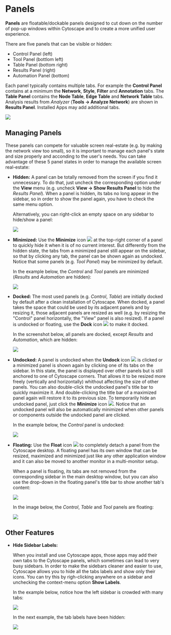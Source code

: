 <a id="panels"> </a>
# Panels

**Panels** are floatable/dockable panels designed to cut down on the number of pop-up windows within Cytoscape 
and to create a more unified user experience. 

There are five panels that can be visible or hidden:
- Control Panel (left)
- Tool Panel (bottlom left)
- Table Panel (bottom right)
- Results Panel (right)
- Automation Panel (bottom)

Each panel typically contains multiple tabs. For example the **Control Panel** contains at a minimum the **Network**,
**Style**, **Filter** and **Annotation** tabs. The **Table Panel** contains the **Node Table**, **Edge Table** and
**Network Table** tabs. Analysis results from _Analyzer_ (**Tools → Analyze Network**) 
are shown in **Results Panel**. Installed Apps may add additional tabs.

![](_static/images/Panels/DockWindow-v3_8_0.png)

<a id="managing_panels"> </a>
## Managing Panels

These panels can compete for valuable screen real-estate (e.g. by making the network view too small), so it is important to manage each panel's state and size properly and acconding to the user's needs.
You can take advantage of these 5 panel states in order to manage the available screen real-estate:

- **Hidden:** A panel can be totally removed from the screen if you find it unnecessary. To do that, just uncheck the corresponding option under the **View** menu (e.g. uncheck **View → Show Results Panel** to hide the _Results Panel_). When a panel is hidden, its tabs no long appear in the sidebar, so in order to show the panel again, you have to check the same menu option.

  Alternatively, you can right-click an empty space on any sidebar to hide/show a panel:
  
  ![](_static/images/Panels/RightClickShowPanel.png)

- **Minimized:** Use the **Minimize** icon ![](_static/images/Panels/MinimizeIcon.png) at the top-right corner of a panel to quickly hide it when it is of no current interest. But differently from the hidden state, the tabs from a minimized panel still appear on the sidebar, so that by clicking any tab, the panel can be shown again as undocked. Notice that some panels (e.g. _Tool Panel_) may be minimized by default.

  In the example below, the _Control_ and _Tool_ panels are minimized (_Results_ and _Automation_ are hidden):
  
  ![](_static/images/Panels/ExampleMinimized.png)

- **Docked:** The most used panels (e.g. _Control_, _Table_) are initially docked by default after a clean installation of Cytoscape. When docked, a panel takes the space that could be used by its adjacent panels and by resizing it, those adjacent panels are resized as well (e.g. by resizing the "Control" panel horizontally, the "View" panel is also resized). If a panel is undocked or floating, use the **Dock** icon ![](_static/images/Panels/DockIcon.png) to make it docked.

  In the screenshot below, all panels are docked, except _Results_ and _Automation_, which are hidden:
  
  ![](_static/images/Panels/ExampleDocked.png)
  
  

- **Undocked:** A panel is undocked when the **Undock** icon ![](_static/images/Panels/UndockIcon.png) is clicked or a minimized panel is shown again by clicking one of its tabs on the sidebar. In this state, the panel is displayed over other panels but is still anchored to one of Cytoscape corners. That allows it to be resized more freely (vertically and horizontally) whithout affecting the size of other panels. You can also double-click the undocked panel's title bar to quickly maximize it. And double-clicking the title bar of a maximized panel again will restore it to its previous size. To temporarily hide an undocked panel, just click the **Minimize** icon ![](_static/images/Panels/MinimizeIcon.png). Notice that an undocked panel will also be automatically minimized when other panels or components outside the undocked panel are clicked.

  In the example below, the _Control_ panel is undocked:

  ![](_static/images/Panels/ExampleUndocked.png)

- **Floating:** Use the **Float** icon ![](_static/images/Panels/FloatIcon.png) to completely detach a panel from the Cytoscape desktop. A floating panel has its own window that can be resized, maximized and minimized just like any other application window and it can also be moved to another monitor in a multi-monitor setup.

  When a panel is floating, its tabs are not removed from the corresponding sidebar in the main desktop window, but you can also use the drop-down in the floating panel's title bar to show another tab's content:
  
   ![](_static/images/Panels/TabsDropDown.png)

  In the image below, the _Control_, _Table_ and _Tool_ panels are floating:
  
  ![](_static/images/Panels/ExampleFloating.png)

<a id="other_panel_features"> </a>
## Other Features

- **Hide Sidebar Labels:**

  When you install and use Cytoscape apps, those apps may add their own tabs to the Cytoscape panels, which sometimes can lead to very busy sidebars. In order to make the sidebars cleaner and easier to use, Cytoscape allows you to hide all the tabs labels and show only their icons. You can try this by righ-clicking anywhere on a sidebar and unchecking the context-menu option **Show Labels**.

  In the example below, notice how the left sidebar is crowded with many tabs:
  
  ![](_static/images/Panels/ShowSidebarLabels.png)
  
  In the next example, the tab labels have been hidden:
  
  ![](_static/images/Panels/HideSidebarLabels.png)
